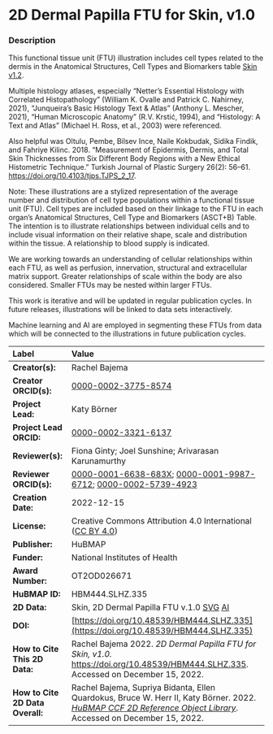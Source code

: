 # 2D Dermal Papilla FTU for Skin, v1.0


### Description
This functional tissue unit (FTU) illustration includes cell types related to the dermis in the Anatomical Structures, Cell Types and Biomarkers table [Skin v1.2](https://doi.org/10.48539/HBM725.JHNS.532). 

Multiple histology atlases, especially “Netter’s Essential Histology with Correlated Histopathology” (William K. Ovalle and Patrick C. Nahirney, 2021), “Junqueira’s Basic Histology Text & Atlas” (Anthony L. Mescher, 2021), “Human Microscopic Anatomy” (R.V. Krstić, 1994), and “Histology: A Text and Atlas” (Michael H. Ross, et al., 2003) were referenced.

Also helpful was Oltulu, Pembe, Bilsev Ince, Naile Kokbudak, Sidika Findik, and Fahriye Kilinc. 2018. “Measurement of Epidermis, Dermis, and Total Skin Thicknesses from Six Different Body Regions with a New Ethical Histometric Technique.” Turkish Journal of Plastic Surgery 26(2): 56–61. https://doi.org/10.4103/tjps.TJPS_2_17. 


Note: These illustrations are a stylized representation of the average number and distribution of cell type populations within a functional tissue unit (FTU). Cell types are included based on their linkage to the FTU in each organ’s Anatomical Structures, Cell Type and Biomarkers (ASCT+B) Table. The intention is to illustrate relationships between individual cells and to include visual information on their relative shape, scale and distribution within the tissue. A relationship to blood supply is indicated.

We are working towards an understanding of cellular relationships within each FTU, as well as perfusion, innervation, structural and extracellular matrix support. Greater relationships of scale within the body are also considered. Smaller FTUs may be nested within larger FTUs.

This work is iterative and will be updated in regular publication cycles. In future releases, illustrations will be linked to data sets interactively. 

Machine learning and AI are employed in segmenting these FTUs from data which will be connected to the illustrations in future publication cycles.



| Label | Value |
| :------------- |:-------------|
| **Creator(s):** | Rachel Bajema |
| **Creator ORCID(s):** | [0000-0002-3775-8574](https://orcid.org/0000-0002-3775-8574) |
| **Project Lead:** | Katy B&ouml;rner |
| **Project Lead ORCID:** | [0000-0002-3321-6137](https://orcid.org/0000-0002-3321-6137) |
| **Reviewer(s):** | Fiona Ginty; Joel Sunshine; Arivarasan Karunamurthy |
| **Reviewer ORCID(s):** | [0000-0001-6638-683X](https://orcid.org/0000-0001-6638-683X); [0000-0001-9987-6712](https://orcid.org/0000-0001-9987-6712); [0000-0002-5739-4923](https://orcid.org/0000-0002-5739-4923)|
| **Creation Date:** | 2022-12-15 |
| **License:** | Creative Commons Attribution 4.0 International ([CC BY 4.0](https://creativecommons.org/licenses/by/4.0/)) |
| **Publisher:** | HuBMAP |
| **Funder:** | National Institutes of Health |
| **Award Number:** | OT2OD026671 |
| **HuBMAP ID:** | HBM444.SLHZ.335 |
| **2D Data:** | Skin, 2D Dermal Papilla FTU v.1.0 [SVG](https://hubmapconsortium.github.io/ccf-releases/v1.3/2d-ftu/2d-ftu-skin-dermal-papilla.svg) [AI](https://hubmapconsortium.github.io/ccf-releases/v1.3/2d-ftu/2d-ftu-skin-dermal-papilla.ai) |
| **DOI:** | [https://doi.org/10.48539/HBM444.SLHZ.335](https://doi.org/10.48539/HBM444.SLHZ.335) |
| **How to Cite This 2D Data:** | Rachel Bajema 2022. *2D Dermal Papilla FTU for Skin, v1.0.* https://doi.org/10.48539/HBM444.SLHZ.335. Accessed on December 15, 2022. |
| **How to Cite 2D Data Overall:** | Rachel Bajema, Supriya Bidanta, Ellen Quardokus,  Bruce W. Herr II, Katy Börner. 2022. [*HuBMAP CCF 2D Reference Object Library*]( https://humanatlas.io/2d-ftu-illustrations). Accessed on December 15, 2022. |
